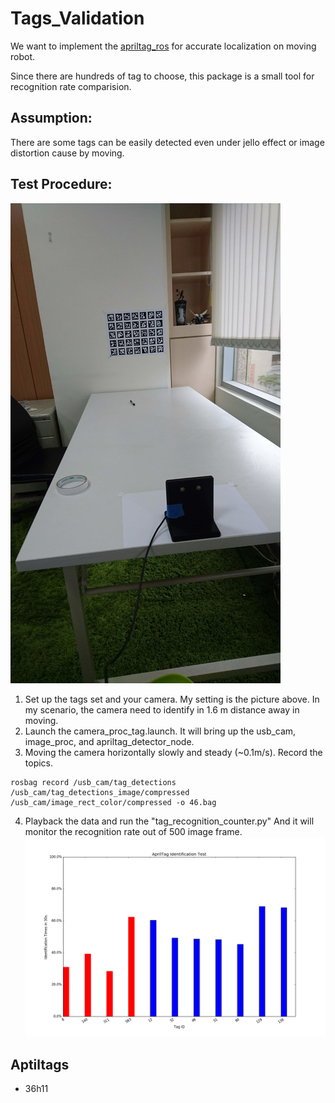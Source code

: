 Tags_Validation
===

We want to implement the [apriltag_ros](http://wiki.ros.org/apriltags_ros) for accurate localization on moving robot.

Since there are hundreds of tag to choose, this package is a small tool for recognition rate comparision.

## Assumption:

There are some tags can be easily detected even under jello effect or image distortion cause by moving.

## Test Procedure:

![Image](./test.jpg)

1. Set up the tags set and your camera. My setting is the picture above. In my scenario, the camera need to identify in 1.6 m distance away in moving.
2. Launch the camera_proc_tag.launch. It will bring up the usb_cam, image_proc, and apriltag_detector_node.
3. Moving the camera horizontally slowly and steady (~0.1m/s). Record the topics.
```
rosbag record /usb_cam/tag_detections /usb_cam/tag_detections_image/compressed /usb_cam/image_rect_color/compressed -o 46.bag
```
4. Playback the data and run the "tag_recognition_counter.py" And it will  monitor the recognition rate out of 500 image frame.
![Image](./src/comparison.png)

## Aptiltags
* 36h11